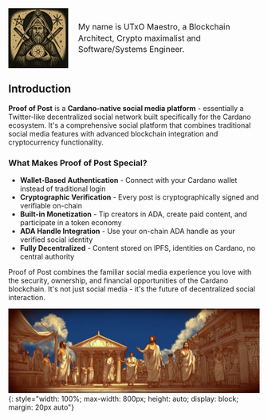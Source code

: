 <div style="display: flex; align-items: center; gap: 20px; flex-wrap: nowrap;">
  <img src="images/utxo-maestro-logo.jpg" alt="UTxO Maestro" width="120" height="120" style="flex-shrink: 0;">
  <div style="flex: 1; min-width: 0;">
    <p style="margin: 0; font-size: 16px; line-height: 1.4;">My name is UTxO Maestro, a Blockchain Architect, Crypto maximalist and Software/Systems Engineer.</p>
  </div>
</div>

## Introduction

**Proof of Post** is a **Cardano-native social media platform** - essentially a Twitter-like decentralized social network built specifically for the Cardano ecosystem. It's a comprehensive social platform that combines traditional social media features with advanced blockchain integration and cryptocurrency functionality. 

### What Makes Proof of Post Special?

- **Wallet-Based Authentication** - Connect with your Cardano wallet instead of traditional login
- **Cryptographic Verification** - Every post is cryptographically signed and verifiable on-chain
- **Built-in Monetization** - Tip creators in ADA, create paid content, and participate in a token economy
- **ADA Handle Integration** - Use your on-chain ADA handle as your verified social identity
- **Fully Decentralized** - Content stored on IPFS, identities on Cardano, no central authority

Proof of Post combines the familiar social media experience you love with the security, ownership, and financial opportunities of the Cardano blockchain. It's not just social media - it's the future of decentralized social interaction.

![The Future of Social Media](images/social-media-future.png){: style="width: 100%; max-width: 800px; height: auto; display: block; margin: 20px auto"}
